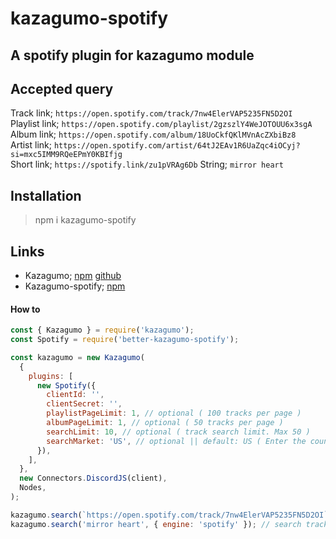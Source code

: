 # kazagumo-spotify

## A spotify plugin for kazagumo module

## Accepted query

Track link; `https://open.spotify.com/track/7nw4ElerVAP5235FN5D2OI`  
Playlist link; `https://open.spotify.com/playlist/2gzszlY4WeJOTOUU6x3sgA`  
Album link; `https://open.spotify.com/album/18UoCkfQKlMVnAcZXbiBz8`  
Artist link; `https://open.spotify.com/artist/64tJ2EAv1R6UaZqc4iOCyj?si=mxc5IMM9RQeEPmY0KBIfjg`  
Short link; `https://spotify.link/zu1pVRAg6Db`
String; `mirror heart`

## Installation

> npm i kazagumo-spotify

## Links

- Kazagumo; [npm](https://www.npmjs.com/package/kazagumo) [github](https://github.com/Takiyo0/Kazagumo)
- Kazagumo-spotify; [npm](https://www.npmjs.com/package/kazagumo-spotify)

#### How to

```js
const { Kazagumo } = require('kazagumo');
const Spotify = require('better-kazagumo-spotify');

const kazagumo = new Kazagumo(
  {
    plugins: [
      new Spotify({
        clientId: '',
        clientSecret: '',
        playlistPageLimit: 1, // optional ( 100 tracks per page )
        albumPageLimit: 1, // optional ( 50 tracks per page )
        searchLimit: 10, // optional ( track search limit. Max 50 )
        searchMarket: 'US', // optional || default: US ( Enter the country you live in. [ Can only be of 2 letters. For eg: US, IN, EN ] )//
      }),
    ],
  },
  new Connectors.DiscordJS(client),
  Nodes,
);

kazagumo.search(`https://open.spotify.com/track/7nw4ElerVAP5235FN5D2OI`); // track, album, playlist, artist
kazagumo.search('mirror heart', { engine: 'spotify' }); // search track using spotify
```
